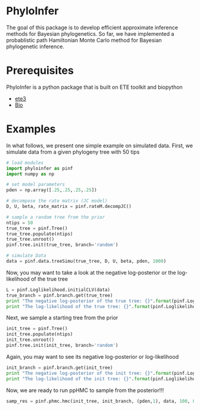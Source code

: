 # PhyloInfer

The goal of this package is to develop efficient approximate inference methods for Bayesian phylogenetics. So far, 
we have implemented a probablistic path Hamiltonian Monte Carlo method for Bayesian phylogenetic inference.


# Prerequisites

PhyloInfer is a python package that is built on ETE toolkit and biopython

* [ete3](http://etetoolkit.org)
* [Bio](http://biopython.org)

# Examples

In what follows, we present one simple example on simulated data. First, we simulate data from a given phylogeny tree with 50 tips

```python
# load modules
import phyloinfer as pinf
import numpy as np

# set model parameters
pden = np.array([.25,.25,.25,.25])

# decompose the rate matrix (JC model)
D, U, beta, rate_matrix = pinf.rateM.decompJC()

# sample a random tree from the prior
ntips = 50
true_tree = pinf.Tree()
true_tree.populate(ntips)
true_tree.unroot()
pinf.tree.init(true_tree, branch='random')

# simulate Data
data = pinf.data.treeSimu(true_tree, D, U, beta, pden, 1000)
```

Now, you may want to take a look at the negative log-posterior or the log-likelihood of the true tree

```python
L = pinf.Loglikelihood.initialCLV(data)
true_branch = pinf.branch.get(true_tree)
print "The negative log-posterior of the true tree: {}".format(pinf.Logposterior.Logpost(true_tree, true_branch, D, U, beta, pden, L))
print "The log-likelihood of the true tree: {}".format(pinf.Loglikelihood.phyloLoglikelihood(true_tree, true_branch, D, U, beta, pden, L))
```

Next, we sample a starting tree from the prior

```python
init_tree = pinf.Tree()
init_tree.populate(ntips)
init_tree.unroot()
pinf.tree.init(init_tree, branch='random')
```

Again, you may want to see its negative log-posterior or log-likelihood

```python
init_branch = pinf.branch.get(init_tree)
print "The negative log-posterior of the init tree: {}".format(pinf.Logposterior.Logpost(init_tree, init_branch, D, U, beta, pden, L))
print "The log-likelihood of the init tree: {}".format(pinf.Loglikelihood.phyloLoglikelihood(init_tree, init_branch, D, U, beta, pden, L))
```

Now, we are ready to run ppHMC to sample from the posterior!!!

```python
samp_res = pinf.phmc.hmc(init_tree, init_branch, (pden,1), data, 100, 0.001, 100, subModel='JC', surrogate=True,  burnin_frac=0.2, adap_stepsz_rate = 0.4, delta=0.002, monitor_event=true, printfreq=100)
```

